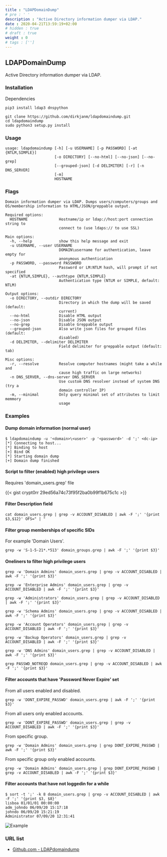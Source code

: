 ```yaml
---
title : "LDAPDomainDump"
# pre : ' '
description : "Active Directory information dumper via LDAP."
date : 2020-04-21T13:59:19+02:00
# hidden : true
# draft : true
weight : 0
# tags : ['']
---
```


## LDAPDomainDump

Active Directory information dumper via LDAP.

### Installation

Dependencies

```plain
pip3 install ldap3 dnspython
```

```plain
git clone https://github.com/dirkjanm/ldapdomaindump.git
cd ldapdomaindump
sudo python3 setup.py install
```

### Usage

```plain
usage: ldapdomaindump [-h] [-u USERNAME] [-p PASSWORD] [-at {NTLM,SIMPLE}]
                      [-o DIRECTORY] [--no-html] [--no-json] [--no-grep]
                      [--grouped-json] [-d DELIMITER] [-r] [-n DNS_SERVER]
                      [-m]
                      HOSTNAME
```

### Flags

```plain
Domain information dumper via LDAP. Dumps users/computers/groups and
OS/membership information to HTML/JSON/greppable output.

Required options:
  HOSTNAME              Hostname/ip or ldap://host:port connection string to
                        connect to (use ldaps:// to use SSL)

Main options:
  -h, --help            show this help message and exit
  -u USERNAME, --user USERNAME
                        DOMAIN\username for authentication, leave empty for
                        anonymous authentication
  -p PASSWORD, --password PASSWORD
                        Password or LM:NTLM hash, will prompt if not specified
  -at {NTLM,SIMPLE}, --authtype {NTLM,SIMPLE}
                        Authentication type (NTLM or SIMPLE, default: NTLM)

Output options:
  -o DIRECTORY, --outdir DIRECTORY
                        Directory in which the dump will be saved (default:
                        current)
  --no-html             Disable HTML output
  --no-json             Disable JSON output
  --no-grep             Disable Greppable output
  --grouped-json        Also write json files for grouped files (default:
                        disabled)
  -d DELIMITER, --delimiter DELIMITER
                        Field delimiter for greppable output (default: tab)

Misc options:
  -r, --resolve         Resolve computer hostnames (might take a while and
                        cause high traffic on large networks)
  -n DNS_SERVER, --dns-server DNS_SERVER
                        Use custom DNS resolver instead of system DNS (try a
                        domain controller IP)
  -m, --minimal         Only query minimal set of attributes to limit memmory
                        usage
```

### Examples

#### Dump domain information (normal user)

```plain
$ ldapdomaindump -u '<domain>\<user>' -p '<password>' -d ';' <dc-ip>
[*] Connecting to host...
[*] Binding to host
[+] Bind OK
[*] Starting domain dump
[+] Domain dump finished
```

#### Script to filter (enabled) high privilege users

Requires 'domain_users.grep' file

{{< gist crypt0rr 29ed56a74c73f95f2ba0b99f1b675c1c >}}

#### Filter Description field

```plain
cat domain_users.grep | grep -v ACCOUNT_DISABLED | awk -F ';' '{print $3,$12}' OFS=" | "  
```

#### Filter group memberships of specific SIDs

For example 'Domain Users'.

```plain
grep -w 'S-1-5-21*.*513' domain_groups.grep | awk -F ';' '{print $3}'
```

#### Oneliners to filter high privilege users

```plain
grep -w 'Domain Admins' domain_users.grep | grep -v ACCOUNT_DISABLED | awk -F ';' '{print $3}'
```

```plain
grep -w 'Enterprise Admins' domain_users.grep | grep -v ACCOUNT_DISABLED | awk -F ';' '{print $3}'
```

```plain
grep -w 'Administrators' domain_users.grep | grep -v ACCOUNT_DISABLED | awk -F ';' '{print $3}'
```

```plain
grep -w 'Schema Admins' domain_users.grep | grep -v ACCOUNT_DISABLED | awk -F ';' '{print $3}'
```

```plain
grep -w 'Account Operators' domain_users.grep | grep -v ACCOUNT_DISABLED | awk -F ';' '{print $3}'
```

```plain
grep -w 'Backup Operators' domain_users.grep | grep -v ACCOUNT_DISABLED | awk -F ';' '{print $3}'
```

```plain
grep -w 'DNS Admins' domain_users.grep | grep -v ACCOUNT_DISABLED | awk -F ';' '{print $3}'
```

```plain
grep PASSWD_NOTREQD domain_users.grep | grep -v ACCOUNT_DISABLED | awk -F ';' '{print $3}'
```

#### Filter accounts that have 'Password Never Expire' set

From all users enabled and disabled.

```plain
grep -w 'DONT_EXPIRE_PASSWD' domain_users.grep | awk -F ';' '{print $3}'
```

From all users only enabled accounts.

```plain
grep -w 'DONT_EXPIRE_PASSWD' domain_users.grep | grep -v ACCOUNT_DISABLED | awk -F ';' '{print $3}'
```

From specific group.

```plain
grep -w 'Domain Admins' domain_users.grep | grep DONT_EXPIRE_PASSWD | awk -F ';' '{print $3}'
```

From specific group only enabled accounts.

```plain
grep -w 'Domain Admins' domain_users.grep | grep DONT_EXPIRE_PASSWD | grep -v ACCOUNT_DISABLED | awk -F ';' '{print $3}'
```

#### Filter accounts that have not loggedin for a while

```plain
$ sort -t ';' -k 8 domain_users.grep | grep -v ACCOUNT_DISABLED | awk -F ';' '{print $3, $8}'
lisboa 01/01/01 00:00:00
adm_johndo 06/09/20 15:17:18
johndo 06/09/20 15:21:19
Administrator 07/09/20 12:31:41
```

![Example](images/ldapdomaindump-1.png)

### URL list

* [Github.com - LDAPdomaindump](https://github.com/dirkjanm/ldapdomaindump)
